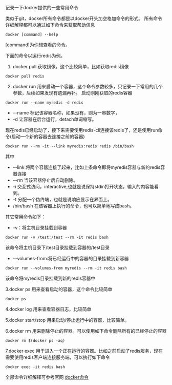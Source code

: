 记录一下docker提供的一些常用命令

类似于git，docker所有命令都是以docker开头加空格加命令的形式。
所有命令详细解释都可以通过如下命令来获取帮助信息
```
docker [command] --help
```
[command]为你想查看的命令。

下面的命令以运行redis为例。

1. docker pull
	获取镜像。这个比较简单，比如获取redis镜像
```
docker pull redis
```
2. docker run
	用来启动一个容器，这个命令参数较多，只记录一下常用的几个参数，后续如果发现有遗漏再补。
启动刚刚获取的redis容器
```
docker run --name myredis -d redis
```

* --name
标记该容器名称，如果没有，则为一串数字，
* -d
让容器在后台运行，detach单词缩写。

现在redis已经启动了，接下来需要使用redis-cli连接该redis了，还是使用run命令(启动一个新的容器去连接之前的容器)
```
docker run --rm -it --link myredis:redis redis /bin/bash
```
其中

* --link
将两个容器连接了起来，比如上条命令即将myredis容器与新的redis容器连接
* --rm
当该容器停止后自动删除。
* -i
交互式访问，interactive,也就是说保持stdin打开状态，输入的内容能看到。
* -t
分配一个伪终端，也就是说响应显示在界面上。
* /bin/bash
在该容器上执行的命令，也可以简单地写成bash。

其它常用命令如下：

* -v：将主机目录挂载到容器
```
docker run -v /test:/test --rm -it redis bash
```
该命令将主机目录下/test目录挂载到容器的/test目录

* --volumes-from:将已经运行中的容器的目录挂载到新容器
```
docker run --volumes-from myredis --rm -it redis bash
```
该命令将myredis目录挂载到新的redis容器中

3.docker ps
用来查看启动的容器，这个命令比较简单
```
docker ps
```
4.docker log
用来查看容器日志，比较简单

5.docker start/stop
用来启动/停止运行中的容器，比较简单。

6.docker rm
用来删除停止的容器。可以使用如下命令删除所有的已经停止的容器
```
docker rm $(docker ps -aq)
```
7.docker exec
用于进入一个正在运行的容器。比如之前启动了redis服务，现在需要使用redis客户端连接服务端，可以执行如下命令
```
docker exec -it redis bash
```
全部命令详细解释可参考官网 [docker命令](https://docs.docker.com/engine/reference/commandline/docker/)

